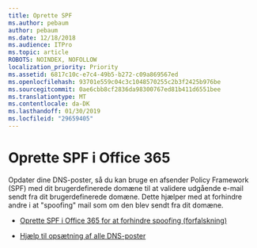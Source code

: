 ```yaml
---
title: Oprette SPF
ms.author: pebaum
author: pebaum
ms.date: 12/18/2018
ms.audience: ITPro
ms.topic: article
ROBOTS: NOINDEX, NOFOLLOW
localization_priority: Priority
ms.assetid: 6817c10c-e7c4-49b5-b272-c09a869567ed
ms.openlocfilehash: 93701e559c04c3c1048570255c2b3f2425b976be
ms.sourcegitcommit: 0ae6cbb8cf2836da98300767ed81b411d6551bee
ms.translationtype: MT
ms.contentlocale: da-DK
ms.lasthandoff: 01/30/2019
ms.locfileid: "29659405"
---
```

# <a name="set-up-spf-in-office-365"></a>Oprette SPF i Office 365

Opdater dine DNS-poster, så du kan bruge en afsender Policy Framework (SPF) med dit brugerdefinerede domæne til at validere udgående e-mail sendt fra dit brugerdefinerede domæne. Dette hjælper med at forhindre andre i at "spoofing" mail som om den blev sendt fra dit domæne.
  
- [Oprette SPF i Office 365 for at forhindre spoofing (forfalskning)](https://docs.microsoft.com/office365/SecurityCompliance/set-up-spf-in-office-365-to-help-prevent-spoofing)
    
- [Hjælp til opsætning af alle DNS-poster](https://docs.microsoft.com/office365/admin/get-help-with-domains/create-dns-records-at-any-dns-hosting-provider)
    

